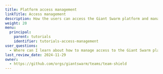 ```yaml
---
title: Platform access management
linkTitle: Access management
description: How the users can access the Giant Swarm platform and manage their applications.
weight: 20
menu:
  principal:
    parent: tutorials
    identifier: tutorials-access-management
user_questions:
  - Where can I learn about how to manage access to the Giant Swarm platform?
last_review_date: 2024-11-29
owner:
  - https://github.com/orgs/giantswarm/teams/team-shield
---
```

